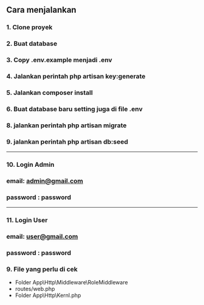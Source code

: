 ## Cara menjalankan

### 1. Clone proyek

### 2. Buat database

### 3. Copy .env.example menjadi .env

### 4. Jalankan perintah php artisan key:generate

### 5. Jalankan composer install

### 6. Buat database baru setting juga di file .env

### 8. jalankan perintah php artisan migrate

### 9. jalankan perintah php artisan db:seed

---

### 10. Login Admin

### email: admin@gmail.com

### password : password

---

### 11. Login User

### email: user@gmail.com

### password : password

### 9. File yang perlu di cek

-   Folder App\Http\Middleware\RoleMiddleware
-   routes/web.php
-   Folder App\Http\Kernl.php
